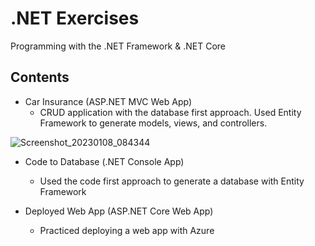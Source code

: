 # .NET Exercises

Programming with the .NET Framework & .NET Core


## Contents

- Car Insurance (ASP.NET MVC Web App)
  - CRUD application with the database first approach. Used Entity Framework to generate models, views, and controllers.
  
![Screenshot_20230108_084344](https://user-images.githubusercontent.com/115331883/211242426-3897e693-bf18-4745-9900-91a5bf55319e.png)

- Code to Database (.NET Console App)
  - Used the code first approach to generate a database with Entity Framework
  

- Deployed Web App (ASP.NET Core Web App)
  - Practiced deploying a web app with Azure
